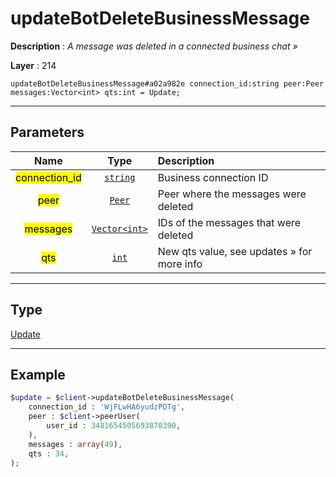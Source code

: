 # updateBotDeleteBusinessMessage

**Description** : *A message was deleted in a connected business chat &raquo;*

**Layer** : 214

```tl
updateBotDeleteBusinessMessage#a02a982e connection_id:string peer:Peer messages:Vector<int> qts:int = Update;
```

---

## Parameters

| Name | Type | Description |
| :---: | :---: | :--- |
| <mark>connection_id</mark> | [`string`](type/string) | Business connection ID |
| <mark>peer</mark> | [`Peer`](type/Peer) | Peer where the messages were deleted |
| <mark>messages</mark> | [`Vector<int>`](type/int) | IDs of the messages that were deleted |
| <mark>qts</mark> | [`int`](type/int) | New qts value, see updates » for more info |

---

## Type

[Update](type/Update)

---

## Example

```php
$update = $client->updateBotDeleteBusinessMessage(
	connection_id : 'WjFLwHA6yudzPDTg',
	peer : $client->peerUser(
		user_id : 3481654505693870390,
	),
	messages : array(49),
	qts : 34,
);
```